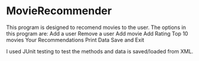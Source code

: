 # MovieRecommender
This program is designed to recomend movies to the user. 
The options in this program are:
Add a user
Remove a user
Add movie
Add Rating
Top 10 movies
Your Recommendations
Print Data
Save and Exit

I used JUnit testing to test the methods and data is saved/loaded from XML.
